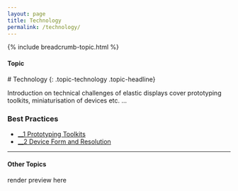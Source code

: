 ```yaml
---
layout: page
title: Technology
permalink: /technology/
---
```


{% include breadcrumb-topic.html %}

<h4 class="strap">Topic</h4>
# Technology
{: .topic-technology .topic-headline}

Introduction on technical challenges of elastic displays cover prototyping toolkits, miniaturisation of devices etc. ...

### Best Practices
- [__1 Prototyping Toolkits](/1-prototyping-toolkits/)
- [__2 Device Form and Resolution](/2-device-form-and-resolution/)

<hr class="panel-line">
<h4>Other Topics</h4>
<p>render preview here</p>
